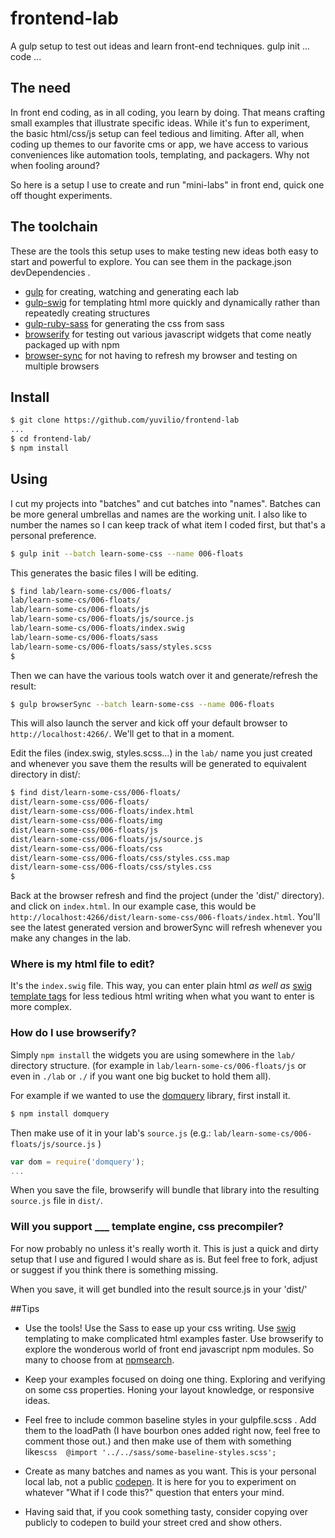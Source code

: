 frontend-lab
============

A gulp setup to test out ideas and learn front-end techniques. gulp init ... code ...

## The need

In front end coding, as in all coding, you learn by doing. That means crafting small examples that illustrate specific ideas.  While it's fun to experiment,  the basic html/css/js setup can feel tedious and limiting. After all, when coding up themes to our favorite cms or app, we have access to various conveniences like automation tools, templating, and packagers. Why not when fooling around?

So here is a setup I use to create and run "mini-labs" in front end, quick one off thought experiments.

## The toolchain

These are the tools this setup uses to make testing new ideas both easy to start and powerful to explore. You can see them in the package.json devDependencies .

- [gulp](https://github.com/gulpjs/gulp/) for creating, watching and generating each lab
- [gulp-swig](https://github.com/colynb/gulp-swig) for templating html more quickly and dynamically rather than repeatedly creating structures
- [gulp-ruby-sass](https://github.com/sindresorhus/gulp-ruby-sass/) for generating the css from sass
- [browserify](https://github.com/substack/node-browserify) for testing out various javascript widgets that come neatly packaged up with npm
- [browser-sync](https://github.com/shakyShane/browser-sync) for not having to refresh my browser and testing on multiple browsers

## Install

```bash
$ git clone https://github.com/yuvilio/frontend-lab
...
$ cd frontend-lab/
$ npm install
```


## Using

I cut my projects into "batches" and cut batches into "names". Batches can be more general umbrellas and names are the working unit.  I also like to number the names so I can keep track of what item I coded first, but that's a personal preference.



```bash
$ gulp init --batch learn-some-css --name 006-floats
```

This generates the basic files I will be editing.

```bash
$ find lab/learn-some-cs/006-floats/
lab/learn-some-cs/006-floats/
lab/learn-some-cs/006-floats/js
lab/learn-some-cs/006-floats/js/source.js
lab/learn-some-cs/006-floats/index.swig
lab/learn-some-cs/006-floats/sass
lab/learn-some-cs/006-floats/sass/styles.scss
$  
```

Then we can have the various tools watch over it and generate/refresh the result:

```bash
$ gulp browserSync --batch learn-some-css --name 006-floats
```

This will also launch the server and kick off your default browser to ```http://localhost:4266/```. We'll get to that in a moment.

Edit the files (index.swig, styles.scss...) in the ```lab/``` name you just created and whenever you save them the results will be generated to equivalent directory in dist/:

```bash
$ find dist/learn-some-css/006-floats/
dist/learn-some-css/006-floats/
dist/learn-some-css/006-floats/index.html
dist/learn-some-css/006-floats/img
dist/learn-some-css/006-floats/js
dist/learn-some-css/006-floats/js/source.js
dist/learn-some-css/006-floats/css
dist/learn-some-css/006-floats/css/styles.css.map
dist/learn-some-css/006-floats/css/styles.css
$
```

Back at the browser refresh and find the project (under the 'dist/' directory). and click on  ```index.html```. In our example case, this would be ```http://localhost:4266/dist/learn-some-css/006-floats/index.html```. You'll see the latest generated version and browerSync will refresh whenever you make any changes in the lab.

### Where is my html file to edit?

It's the ```index.swig``` file.  This way,  you can enter plain html _as well as_ [swig template tags](http://paularmstrong.github.io/swig/docs/) for less tedious html writing when what you want to enter is more complex.

### How do I use browserify?

Simply ```npm install``` the widgets you are using somewhere in the ```lab/``` directory structure. (for example in ```lab/learn-some-cs/006-floats/js``` or even in ```./lab``` or ```./``` if you want one big bucket to hold them all).

For example if we wanted to use the [domquery](https://github.com/npm-dom/domquery) library, first install it.

```bash
$ npm install domquery
```

Then make use of it in your lab's ```source.js``` (e.g.: ```lab/learn-some-cs/006-floats/js/source.js``` )

```javascript
var dom = require('domquery');
...

```

When you save the file, browserify will bundle that library into the resulting ```source.js``` file in ```dist/```.

### Will you support ___ template engine, css precompiler?

For now probably no unless it's really worth it. This is just a quick and dirty setup that I use and figured I would share as is. But feel free to fork, adjust or suggest if you think there is something missing.

When you save, it will get bundled into the result source.js in your 'dist/'

##Tips


- Use the tools! Use the Sass to ease up your css writing. Use [swig](http://paularmstrong.github.io/swig/docs) templating to make complicated html examples faster. Use browserify to explore the wonderous world of front end javascript npm modules. So many to choose from at [npmsearch](http://npmsearch.com).

- Keep your examples focused on doing one thing. Exploring and verifying on some css properties. Honing your layout knowledge, or responsive ideas.

- Feel free to include common baseline styles in your gulpfile.scss . Add them to the loadPath (I have bourbon ones added right now, feel free to comment those out.) and then make use of them with something like```scss  @import '../../sass/some-baseline-styles.scss'; ```

- Create as many batches and names as you want. This is your personal local lab, not a public [codepen](http://codepen.io). It is here for you to experiment on whatever "What if I code this?" question that enters your mind.

- Having said that, if you cook something tasty, consider copying over publicly to codepen to build your street cred and show others.
